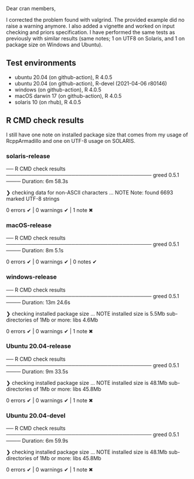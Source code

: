 Dear cran members,

I corrected the problem found with valgrind. The provided example did no raise a warning anymore. I also added a vignette and worked on input checking and priors specification. I have performed the same tests as previously with similar results (same notes; 1 on UTF8 on Solaris, and 1 on package size on Windows and Ubuntu).  

## Test environments

* ubuntu 20.04 (on github-action), R 4.0.5 
* ubuntu 20.04 (on github-action), R-devel (2021-04-06 r80146)
* windows (on github-action), R 4.0.5
* macOS darwin 17 (on github-action), R 4.0.5 
* solaris 10 (on rhub), R 4.0.5

## R CMD check results

I still have one note on installed package size that comes from my usage of RcppArmadillo and one on UTF-8 usage on SOLARIS.

### solaris-release

── R CMD check results ──────────────────────────────────────── greed 0.5.1 ────
Duration: 6m 58.3s

❯ checking data for non-ASCII characters ... NOTE
  Note: found 6693 marked UTF-8 strings
    
0 errors ✔ | 0 warnings ✔ | 1 note ✖

### macOS-release

── R CMD check results ──────────────────────────────────────── greed 0.5.1 ────
Duration: 8m 5.1s

0 errors ✔ | 0 warnings ✔ | 0 notes ✔

### windows-release
── R CMD check results ──────────────────────────────────────── greed 0.5.1 ────
Duration: 13m 24.6s

❯ checking installed package size ... NOTE
    installed size is 5.5Mb
    sub-directories of 1Mb or more:
      libs  4.6Mb

0 errors ✔ | 0 warnings ✔ | 1 note ✖

### Ubuntu 20.04-release


── R CMD check results ──────────────────────────────────────── greed 0.5.1 ────
Duration: 9m 33.5s

❯ checking installed package size ... NOTE
    installed size is 48.1Mb
    sub-directories of 1Mb or more:
      libs  45.8Mb

0 errors ✔ | 0 warnings ✔ | 1 note ✖

### Ubuntu 20.04-devel

 ── R CMD check results ──────────────────────────────────────── greed 0.5.1 ────
Duration: 6m 59.9s

❯ checking installed package size ... NOTE
    installed size is 48.1Mb
    sub-directories of 1Mb or more:
      libs  45.8Mb

0 errors ✔ | 0 warnings ✔ | 1 note ✖



